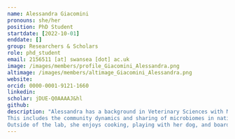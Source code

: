 ```yaml
---
name: Alessandra Giacomini
pronouns: she/her
position: PhD Student
startdate: [2022-10-01]
enddate: []
group: Researchers & Scholars
role: phd_student
email: 2156511 [at] swansea [dot] ac.uk
image: /images/members/profile_Giacomini_Alessandra.png
altimage: /images/members/altimage_Giacomini_Alessandra.png
website:
orcid: 0000-0001-9121-1660
linkedin: 
scholar: jDUE-Q0AAAAJ&hl
github: 
description: "Alessandra has a background in Veterinary Sciences with Master's degrees from the University of Bologne (Italy) on feline oral squamous cell carcinoma and the National Veterinary School of Toulouse and CIRAD (France) on disease spreading risk through livestock trading networks. For her Ph.D., Alessandra studies parasite spread and microbiome-stressor relationships in domesticated and synanthropic species.
This includes the community dynamics and sharing of microbiomes in native and invasive tropical small mammal assembalges in Borneo, and host-parasite-microbiome interactions in feral and domesticated horses in temperate grasslands. Her work is supervised by [Dr Tamsyn Uren Webster](https://www.swansea.ac.uk/staff/t.m.urenwebster/) and Konstans. <br>
Outside of the lab, she enjoys cooking, playing with her dog, and board games."
---
```

